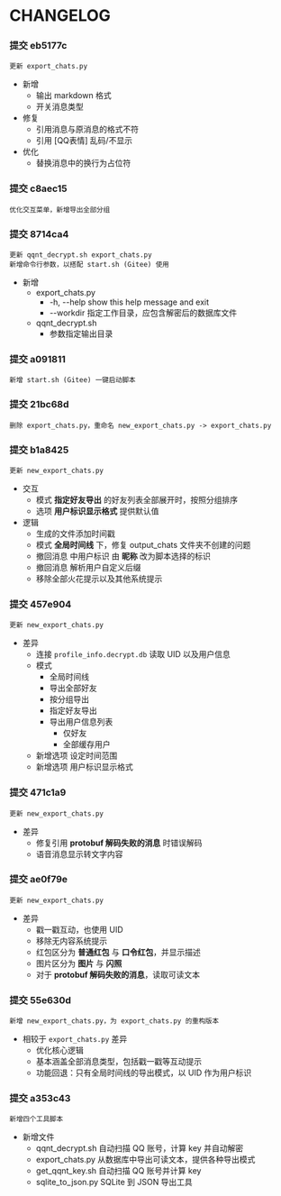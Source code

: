 # CHANGELOG

### 提交 eb5177c

    更新 export_chats.py

- 新增
  - 输出 markdown 格式
  - 开关消息类型
- 修复
  - 引用消息与原消息的格式不符
  - 引用 [QQ表情] 乱码/不显示
- 优化
  - 替换消息中的换行为占位符

### 提交 c8aec15

    优化交互菜单，新增导出全部分组

### 提交 8714ca4

    更新 qqnt_decrypt.sh export_chats.py
    新增命令行参数，以搭配 start.sh (Gitee) 使用

- 新增
  - export_chats.py
    - -h, --help         show this help message and exit
    - --workdir 指定工作目录，应包含解密后的数据库文件
  - qqnt_decrypt.sh
    - 参数指定输出目录

### 提交 a091811

    新增 start.sh (Gitee) 一键启动脚本

### 提交 21bc68d

    删除 export_chats.py，重命名 new_export_chats.py -> export_chats.py

### 提交 b1a8425

    更新 new_export_chats.py

- 交互
  - 模式 **指定好友导出** 的好友列表全部展开时，按照分组排序
  - 选项 **用户标识显示格式** 提供默认值
- 逻辑
  - 生成的文件添加时间戳
  - 模式 **全局时间线**  下，修复 output_chats 文件夹不创建的问题
  - 撤回消息 中用户标识 由 **昵称** 改为脚本选择的标识
  - 撤回消息 解析用户自定义后缀
  - 移除全部火花提示以及其他系统提示
    
### 提交 457e904

    更新 new_export_chats.py

- 差异
  - 连接 `profile_info.decrypt.db` 读取 UID 以及用户信息
  - 模式
    - 全局时间线
    - 导出全部好友
    - 按分组导出
    - 指定好友导出
    - 导出用户信息列表
      - 仅好友
      - 全部缓存用户
  - 新增选项 设定时间范围
  - 新增选项 用户标识显示格式

### 提交 471c1a9

    更新 new_export_chats.py

- 差异
  - 修复引用 **protobuf 解码失败的消息** 时错误解码
  - 语音消息显示转文字内容

### 提交 ae0f79e

    更新 new_export_chats.py

- 差异
  - 戳一戳互动，也使用 UID
  - 移除无内容系统提示
  - 红包区分为 **普通红包** 与 **口令红包**，并显示描述
  - 图片区分为 **图片** 与 **闪照**
  - 对于 **protobuf 解码失败的消息**，读取可读文本

### 提交 55e630d

    新增 new_export_chats.py，为 export_chats.py 的重构版本

- 相较于 `export_chats.py` 差异
  - 优化核心逻辑
  - 基本涵盖全部消息类型，包括戳一戳等互动提示
  - 功能回退：只有全局时间线的导出模式，以 UID 作为用户标识
  
### 提交 a353c43

    新增四个工具脚本

- 新增文件
  - qqnt_decrypt.sh 自动扫描 QQ 账号，计算 key 并自动解密
  - export_chats.py 从数据库中导出可读文本，提供各种导出模式
  - get_qqnt_key.sh 自动扫描 QQ 账号并计算 key
  - sqlite_to_json.py SQLite 到 JSON 导出工具
